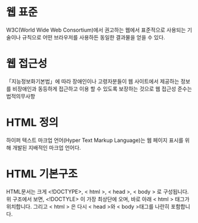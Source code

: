# 웹 표준 #
W3C(World Wide Web Consortium)에서 권고하는 웹에서 표준적으로 사용되는 기술이나 규칙으로 어떤 브라우저를 사용하든 동일한 결과물을 얻을 수 있다.

# 웹 접근성 #
「지능정보화기본법」에 따라 장애인이나 고령자분들이 웹 사이트에서 제공하는 정보를 비장애인과 동등하게 접근하고 이용 할 수 있도록 보장하는 것으로 웹 접근성 준수는 법적의무사항

# HTML 정의 #
하이퍼 텍스트 마크업 언어(Hyper Text Markup Language)는 웹 페이지 표시를 위해 개발된 지배적인 마크업 언어다.

# HTML 기본구조 #
HTML문서는 크게 <!DOCTYPE>, < html >, < head >, < body > 로 구성됩니다. 위 구조에서 보면, <!DOCTYLE> 이 가장 최상단에 오며, 바로 아래 < html > 태그가 위치합니다. 그리고 < html > 은 다시 < head >와 < body >태그를 나란히 포함합니다.